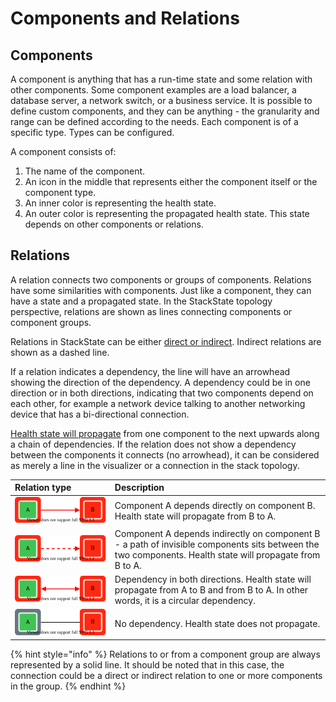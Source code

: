 # Components and Relations

## Components

A component is anything that has a run-time state and some relation with other components. Some component examples are a load balancer, a database server, a network switch, or a business service. It is possible to define custom components, and they can be anything - the granularity and range can be defined according to the needs. Each component is of a specific type. Types can be configured.

A component consists of:

1. The name of the component.
2. An icon in the middle that represents either the component itself or the component type.
3. An inner color is representing the health state.
4. An outer color is representing the propagated health state. This state depends on other components or relations.

## Relations

A relation connects two components or groups of components. Relations have some similarities with components. Just like a component, they can have a state and a propagated state. In the StackState topology perspective, relations are shown as lines connecting components or component groups.

Relations in StackState can be either [direct or indirect](/use/stackstate-ui/perspectives/topology-perspective.md#direct-and-indirect-relations). Indirect relations are shown as a dashed line.

If a relation indicates a dependency, the line will have an arrowhead showing the direction of the dependency. A dependency could be in one direction or in both directions, indicating that two components depend on each other, for example a network device talking to another networking device that has a bi-directional connection. 

[Health state will propagate](/use/health-state/health-state-in-stackstate.md#propagated-health-state) from one component to the next upwards along a chain of dependencies.  If the relation does not show a dependency between the components it connects (no arrowhead), it can be considered as merely a line in the visualizer or a connection in the stack topology.

| Relation type | Description | 
|:---|:---|
| ![](/.gitbook/assets/propagation-a-to-b.svg) | Component A depends directly on component B. Health state will propagate from B to A. |
| ![](/.gitbook/assets/relation_indirect_one_direction.svg) | Component A depends indirectly on component B - a path of invisible components sits between the two components. Health state will propagate from B to A. |
| ![](/.gitbook/assets/propagation-a-and-b.svg) | Dependency in both directions. Health state will propagate from A to B and from B to A. In other words, it is a circular dependency. |
| ![](/.gitbook/assets/propagation-a-not-b.svg) | No dependency. Health state does not propagate. |

{% hint style="info" %}
Relations to or from a component group are always represented by a solid line. It should be noted that in this case, the connection could be a direct or indirect relation to one or more components in the group.
{% endhint %}

